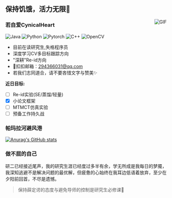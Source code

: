 ## 保持饥饿，活力无限🧆

<img align="right" alt="GIF" src="https://raw.githubusercontent.com/JoeyBling/JoeyBling/master/pic/pusheencode.gif" />

### 若自爱CynicalHeart
![Java](https://img.shields.io/badge/-Java-333333?style=flat&logo=Java&logoColor=red)
![Python](https://img.shields.io/badge/-Python-333333?style=flat&logo=Python&logoColor=FCC624)
![Pytorch](https://img.shields.io/badge/-Pytorch-333333?style=flat&logo=Pytorch&logoColor=critical)
![C++](https://img.shields.io/badge/-c++-333333?style=flat&logo=c%2B%2B&&logoColor=blue)
![OpenCV](https://img.shields.io/badge/-OpenCV-333333?style=flat&logo=Opencv&logoColor=brightgreen)

- 目前在读研究生,失格程序员
- 深度学习CV多目标跟踪方向
- "深耕"Re-id方向
- 💬扣扣邮箱：<294366031@qq.com>
- 若我们志同道合，请不要吝惜文字与赞美✨

**近日目标:**
- [ ] Re-id实验(SE/蒸馏/轻量)
- [x] 小论文框架
- [ ] MTMCT仿真实验
- [ ] 预备工作持久战

### 帕玛拉河避风港

[![Anurag's GitHub stats](https://github-readme-stats.vercel.app/api?username=CynicalHeart&hide=prs&show_icons=true&theme=vue)](https://github.com/CynicalHeart/github-readme-stats)

### 做不屈的自己
  
研二已经接近尾声，我的研究生涯已经度过多半有余，学无所成是我每日的梦魇，我深知逃避不是解决问题的最优解，但疲惫的心始终在我耳边低语着放弃，至少在夕阳前回首，不尽是遗憾。

> 保持薛定谔的态度与避免导师的控制是研究生必修课🙂
